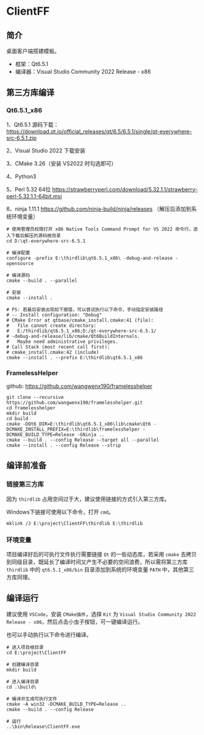# ClientFF

## 简介

桌面客户端搭建模板。

* 框架：Qt6.5.1
* 编译器：Visual Studio Community 2022 Release - x86

## 第三方库编译

### Qt6.5.1_x86

1、Qt6.5.1 源码下载：https://download.qt.io/official_releases/qt/6.5/6.5.1/single/qt-everywhere-src-6.5.1.zip

2、Visual Studio 2022 下载安装

3、CMake 3.26（安装 VS2022 时勾选即可）

4、Python3

5、Perl 5.32 64位 https://strawberryperl.com/download/5.32.1.1/strawberry-perl-5.32.1.1-64bit.msi

6、ninja 1.11.1 https://github.com/ninja-build/ninja/releases （解压后添加到系统环境变量）

``` shell
# 使用管理员权限打开 x86 Native Tools Command Prompt for VS 2022 命令行，进入下载后解压的源码根目录
cd D:\qt-everywhere-src-6.5.1

# 编译配置
configure -prefix E:\thirdlib\qt6.5.1_x86\ -debug-and-release -opensource

# 编译源码
cmake --build . --parallel

# 安装
cmake --install .

# PS: 若最后安装出现如下报错，可以尝试执行以下命令，手动指定安装路径
# -- Install configuration: "Debug"
# CMake Error at qtbase/cmake_install.cmake:41 (file):
#   file cannot create directory:
#   E:/thirdlib/qt6.5.1_x86;D:/qt-everywhere-src-6.5.1/
# -debug-and-release/lib/cmake/Qt6BuildInternals.
#   Maybe need administrative privileges.
# Call Stack (most recent call first):
# cmake_install.cmake:42 (include)
cmake --install . --prefix E:\thirdlib\qt6.5.1_x86
```

### FramelessHelper

github: https://github.com/wangwenx190/framelesshelper

``` shell
git clone --recursive https://github.com/wangwenx190/framelesshelper.git
cd framelesshelper
mkdir build
cd build
cmake -DQt6_DIR=E:\thirdlib\qt6.5.1_x86\lib\cmake\Qt6 -DCMAKE_INSTALL_PREFIX=E:\thirdlib\framelesshelper -DCMAKE_BUILD_TYPE=Release -GNinja ..
cmake --build . --config Release --target all --parallel
cmake --install . --config Release --strip
```

## 编译前准备

### 链接第三方库

因为 `thirdlib` 占用空间过于大，建议使用链接的方式引入第三方库。

Windows下链接可使用以下命令，打开 `cmd`。

``` shell 
mklink /J E:\project\ClientFF\thirdlib E:\thirdlib
```

### 环境变量

项目编译好后的可执行文件执行需要链接 `Qt` 的一些动态库，若采用 `cmake` 去拷贝到同级目录，既延长了编译时间又产生不必要的空间浪费，所以需将第三方库 `thirdlib` 中的 `qt6.5.1_x86/bin` 目录添加到系统的环境变量 `PATH` 中，其他第三方库同理。

## 编译运行

建议使用 `VSCode`，安装 `CMake插件`，选择 `Kit` 为 `Visual Studio Community 2022 Release - x86`，然后点击小虫子按钮，可一键编译运行。

也可以手动执行以下命令进行编译。

``` shell
# 进入项目根目录
cd E:\project\ClientFF

# 创建编译目录
mkdir build

# 进入编译目录
cd .\build\

# 编译并生成可执行文件
cmake -A win32 -DCMAKE_BUILD_TYPE=Release ..
cmake --build . --config Release

# 运行
..\bin\Release\ClientFF.exe
```